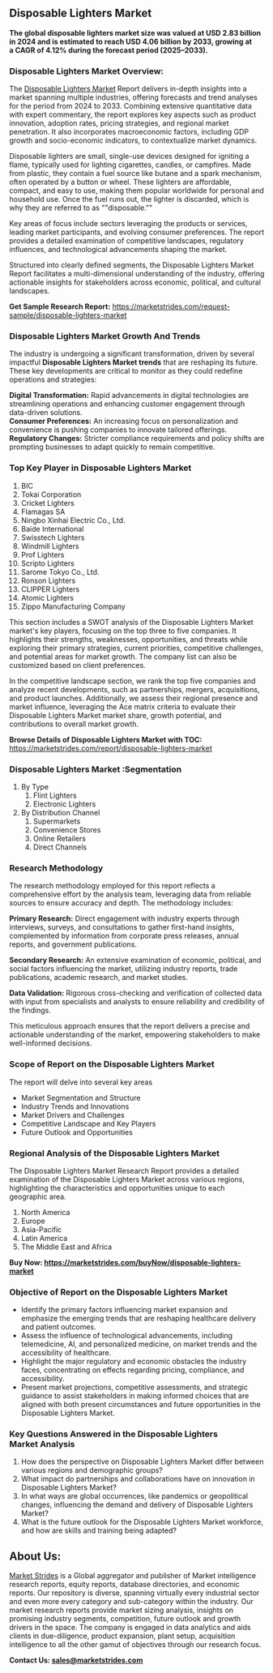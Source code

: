 <h2>Disposable Lighters Market</h2>
<p><strong>The global disposable lighters market size was valued at&nbsp;USD 2.83 billion in 2024&nbsp;and is estimated to reach&nbsp;USD 4.06 billion by 2033, growing at a&nbsp;CAGR of 4.12%&nbsp;during the forecast period (2025&ndash;2033).</strong></p>
<h3>Disposable Lighters Market Overview:</h3>
<p>The <a href="https://marketstrides.com/report/disposable-lighters-market">Disposable Lighters Market</a><strong>&nbsp;</strong>Report delivers in-depth insights into a market spanning multiple industries, offering forecasts and trend analyses for the period from 2024 to 2033. Combining extensive quantitative data with expert commentary, the report explores key aspects such as product innovation, adoption rates, pricing strategies, and regional market penetration. It also incorporates macroeconomic factors, including GDP growth and socio-economic indicators, to contextualize market dynamics.</p>
<p>Disposable lighters are small, single-use devices designed for igniting a flame, typically used for lighting cigarettes, candles, or campfires. Made from plastic, they contain a fuel source like butane and a spark mechanism, often operated by a button or wheel. These lighters are affordable, compact, and easy to use, making them popular worldwide for personal and household use. Once the fuel runs out, the lighter is discarded, which is why they are referred to as ""disposable.""</p>
<p>Key areas of focus include sectors leveraging the products or services, leading market participants, and evolving consumer preferences. The report provides a detailed examination of competitive landscapes, regulatory influences, and technological advancements shaping the market.</p>
<p>Structured into clearly defined segments, the&nbsp;Disposable Lighters Market Report facilitates a multi-dimensional understanding of the industry, offering actionable insights for stakeholders across economic, political, and cultural landscapes.</p>
<p><strong>Get Sample Research Report:</strong> <a href="https://marketstrides.com/request-sample/disposable-lighters-market">https://marketstrides.com/request-sample/disposable-lighters-market</a></p>
<h3>Disposable Lighters Market Growth And Trends</h3>
<p>The industry is undergoing a significant transformation, driven by several impactful <strong>Disposable Lighters Market trends</strong>&nbsp;that are reshaping its future. These key developments are critical to monitor as they could redefine operations and strategies:</p>
<p><strong>Digital Transformation:</strong> Rapid advancements in digital technologies are streamlining operations and enhancing customer engagement through data-driven solutions.<br /><strong>Consumer Preferences:</strong> An increasing focus on personalization and convenience is pushing companies to innovate tailored offerings.<br /><strong>Regulatory Changes:</strong> Stricter compliance requirements and policy shifts are prompting businesses to adapt quickly to remain competitive.</p>
<h3>Top Key Player in Disposable Lighters Market</h3>
<ol>
<li>BIC</li>
<li>Tokai Corporation</li>
<li>Cricket Lighters</li>
<li>Flamagas SA</li>
<li>Ningbo Xinhai Electric Co., Ltd.</li>
<li>Baide International</li>
<li>Swisstech Lighters</li>
<li>Windmill Lighters</li>
<li>Prof Lighters</li>
<li>Scripto Lighters</li>
<li>Sarome Tokyo Co., Ltd.</li>
<li>Ronson Lighters</li>
<li>CLIPPER Lighters</li>
<li>Atomic Lighters</li>
<li>Zippo Manufacturing Company</li>
</ol>
<p>This section includes a SWOT analysis of the Disposable Lighters Market market's key players, focusing on the top three to five companies. It highlights their strengths, weaknesses, opportunities, and threats while exploring their primary strategies, current priorities, competitive challenges, and potential areas for market growth. The company list can also be customized based on client preferences.</p>
<p>In the competitive landscape section, we rank the top five companies and analyze recent developments, such as partnerships, mergers, acquisitions, and product launches. Additionally, we assess their regional presence and market influence, leveraging the Ace matrix criteria to evaluate their Disposable Lighters Market market share, growth potential, and contributions to overall market growth.</p>
<p><strong>Browse Details of Disposable Lighters Market with TOC:</strong> <a href="https://marketstrides.com/report/disposable-lighters-market">https://marketstrides.com/report/disposable-lighters-market</a></p>
<h3>Disposable Lighters Market :Segmentation</h3>
<ol>
<li>By Type
<ol>
<li>Flint Lighters</li>
<li>Electronic Lighters</li>
</ol>
</li>
<li>By Distribution Channel
<ol>
<li>Supermarkets</li>
<li>Convenience Stores</li>
<li>Online Retailers</li>
<li>Direct Channels</li>
</ol>
</li>
</ol>
<h3>Research Methodology</h3>
<p>The research methodology employed for this report reflects a comprehensive effort by the analysis team, leveraging data from reliable sources to ensure accuracy and depth. The methodology includes:</p>
<p><strong>Primary Research:</strong> Direct engagement with industry experts through interviews, surveys, and consultations to gather first-hand insights, complemented by information from corporate press releases, annual reports, and government publications.</p>
<p><strong>Secondary Research:</strong> An extensive examination of economic, political, and social factors influencing the market, utilizing industry reports, trade publications, academic research, and market studies.</p>
<p><strong>Data Validation:</strong> Rigorous cross-checking and verification of collected data with input from specialists and analysts to ensure reliability and credibility of the findings.</p>
<p>This meticulous approach ensures that the report delivers a precise and actionable understanding of the market, empowering stakeholders to make well-informed decisions.</p>
<h3>Scope of Report on the Disposable Lighters Market</h3>
<p>The report will delve into several key areas</p>
<ul>
<li>Market Segmentation and Structure</li>
<li>Industry Trends and Innovations</li>
<li>Market Drivers and Challenges</li>
<li>Competitive Landscape and Key Players</li>
<li>Future Outlook and Opportunities</li>
</ul>
<h3>Regional Analysis of the Disposable Lighters Market</h3>
<p>The Disposable Lighters Market Research Report provides a detailed examination of the Disposable Lighters Market across various regions, highlighting the characteristics and opportunities unique to each geographic area.</p>
<ol>
<li>North America</li>
<li>Europe</li>
<li>Asia-Pacific</li>
<li>Latin America</li>
<li>The Middle East and Africa</li>
</ol>
<p><strong>Buy Now:&nbsp;<a href="https://marketstrides.com/buyNow/disposable-lighters-market">https://marketstrides.com/buyNow/disposable-lighters-market</a></strong></p>
<h3><strong>Objective of Report on the Disposable Lighters Market</strong></h3>
<ul>
<li>Identify the primary factors influencing market expansion and emphasize the emerging trends that are reshaping healthcare delivery and patient outcomes.</li>
<li>Assess the influence of technological advancements, including telemedicine, AI, and personalized medicine, on market trends and the accessibility of healthcare.</li>
<li>Highlight the major regulatory and economic obstacles the industry faces, concentrating on effects regarding pricing, compliance, and accessibility.</li>
<li>Present market projections, competitive assessments, and strategic guidance to assist stakeholders in making informed choices that are aligned with both present circumstances and future opportunities in the Disposable Lighters Market.</li>
</ul>
<h3>Key Questions Answered in the&nbsp;Disposable Lighters Market&nbsp;Analysis</h3>
<ol>
<li>How does the perspective on Disposable Lighters Market differ between various regions and demographic groups?</li>
<li>What impact do partnerships and collaborations have on innovation in Disposable Lighters Market?</li>
<li>In what ways are global occurrences, like pandemics or geopolitical changes, influencing the demand and delivery of Disposable Lighters Market?</li>
<li>What is the future outlook for the Disposable Lighters Market workforce, and how are skills and training being adapted?</li>
</ol>
<h2>About Us:</h2>
<p><a href="https://marketstrides.com/">Market Strides</a> is a Global aggregator and publisher of Market intelligence research reports, equity reports, database directories, and economic reports. Our repository is diverse, spanning virtually every industrial sector and even more every category and sub-category within the industry. Our market research reports provide market sizing analysis, insights on promising industry segments, competition, future outlook and growth drivers in the space. The company is engaged in data analytics and aids clients in due-diligence, product expansion, plant setup, acquisition intelligence to all the other gamut of objectives through our research focus.</p>
<p><strong>Contact Us: <a href="mailto:sales@marketstrides.com">sales@marketstrides.com</a></strong></p>
